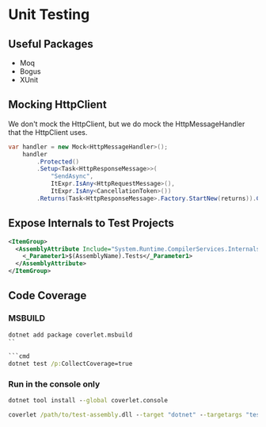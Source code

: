# Unit Testing

## Useful Packages

- Moq
- Bogus
- XUnit

## Mocking HttpClient

We don't mock the HttpClient, but we do mock the HttpMessageHandler that the HttpClient uses.

``` c#
var handler = new Mock<HttpMessageHandler>();
    handler
        .Protected()
        .Setup<Task<HttpResponseMessage>>(
            "SendAsync",
            ItExpr.IsAny<HttpRequestMessage>(),
            ItExpr.IsAny<CancellationToken>())
        .Returns(Task<HttpResponseMessage>.Factory.StartNew(returns)).Callback(cbAction);
```

## Expose Internals to Test Projects

```xml
<ItemGroup>
  <AssemblyAttribute Include="System.Runtime.CompilerServices.InternalsVisibleTo">
    <_Parameter1>$(AssemblyName).Tests</_Parameter1>
  </AssemblyAttribute>
</ItemGroup>
```

## Code Coverage

### MSBUILD

``` cmd
dotnet add package coverlet.msbuild
``

```cmd
dotnet test /p:CollectCoverage=true
```

### Run in the console only

```cmd
dotnet tool install --global coverlet.console
```

```cmd
coverlet /path/to/test-assembly.dll --target "dotnet" --targetargs "test /path/to/test-project --no-build"
```
